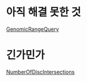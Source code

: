 # 아직 해결 못한 것
[GenomicRangeQuery](https://github.com/Highjune/TIL/blob/master/Algorithm/Codility/GenomicRangeQuery.md)

# 긴가민가
[NumberOfDiscIntersections](https://github.com/Highjune/TIL/blob/master/Algorithm/Codility/NumberOfDiscIntersections.md)
